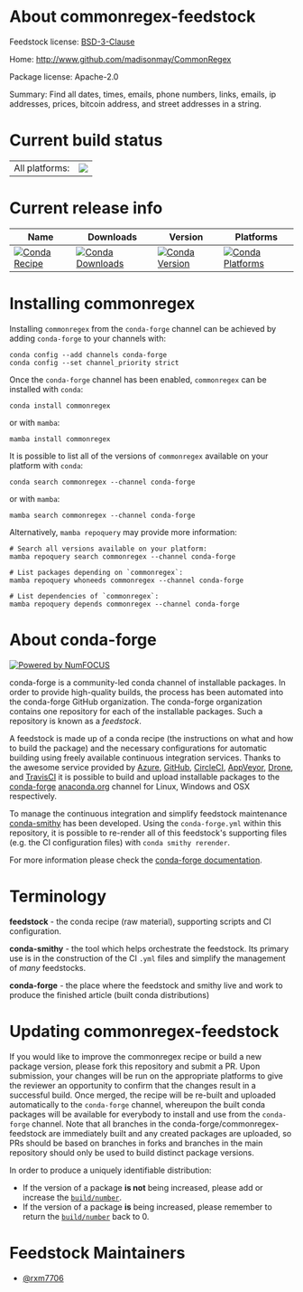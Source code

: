 About commonregex-feedstock
===========================

Feedstock license: [BSD-3-Clause](https://github.com/conda-forge/commonregex-feedstock/blob/main/LICENSE.txt)

Home: http://www.github.com/madisonmay/CommonRegex

Package license: Apache-2.0

Summary: Find all dates, times, emails, phone numbers, links, emails, ip addresses, prices, bitcoin address, and street addresses in a string.

Current build status
====================


<table><tr><td>All platforms:</td>
    <td>
      <a href="https://dev.azure.com/conda-forge/feedstock-builds/_build/latest?definitionId=18336&branchName=main">
        <img src="https://dev.azure.com/conda-forge/feedstock-builds/_apis/build/status/commonregex-feedstock?branchName=main">
      </a>
    </td>
  </tr>
</table>

Current release info
====================

| Name | Downloads | Version | Platforms |
| --- | --- | --- | --- |
| [![Conda Recipe](https://img.shields.io/badge/recipe-commonregex-green.svg)](https://anaconda.org/conda-forge/commonregex) | [![Conda Downloads](https://img.shields.io/conda/dn/conda-forge/commonregex.svg)](https://anaconda.org/conda-forge/commonregex) | [![Conda Version](https://img.shields.io/conda/vn/conda-forge/commonregex.svg)](https://anaconda.org/conda-forge/commonregex) | [![Conda Platforms](https://img.shields.io/conda/pn/conda-forge/commonregex.svg)](https://anaconda.org/conda-forge/commonregex) |

Installing commonregex
======================

Installing `commonregex` from the `conda-forge` channel can be achieved by adding `conda-forge` to your channels with:

```
conda config --add channels conda-forge
conda config --set channel_priority strict
```

Once the `conda-forge` channel has been enabled, `commonregex` can be installed with `conda`:

```
conda install commonregex
```

or with `mamba`:

```
mamba install commonregex
```

It is possible to list all of the versions of `commonregex` available on your platform with `conda`:

```
conda search commonregex --channel conda-forge
```

or with `mamba`:

```
mamba search commonregex --channel conda-forge
```

Alternatively, `mamba repoquery` may provide more information:

```
# Search all versions available on your platform:
mamba repoquery search commonregex --channel conda-forge

# List packages depending on `commonregex`:
mamba repoquery whoneeds commonregex --channel conda-forge

# List dependencies of `commonregex`:
mamba repoquery depends commonregex --channel conda-forge
```


About conda-forge
=================

[![Powered by
NumFOCUS](https://img.shields.io/badge/powered%20by-NumFOCUS-orange.svg?style=flat&colorA=E1523D&colorB=007D8A)](https://numfocus.org)

conda-forge is a community-led conda channel of installable packages.
In order to provide high-quality builds, the process has been automated into the
conda-forge GitHub organization. The conda-forge organization contains one repository
for each of the installable packages. Such a repository is known as a *feedstock*.

A feedstock is made up of a conda recipe (the instructions on what and how to build
the package) and the necessary configurations for automatic building using freely
available continuous integration services. Thanks to the awesome service provided by
[Azure](https://azure.microsoft.com/en-us/services/devops/), [GitHub](https://github.com/),
[CircleCI](https://circleci.com/), [AppVeyor](https://www.appveyor.com/),
[Drone](https://cloud.drone.io/welcome), and [TravisCI](https://travis-ci.com/)
it is possible to build and upload installable packages to the
[conda-forge](https://anaconda.org/conda-forge) [anaconda.org](https://anaconda.org/)
channel for Linux, Windows and OSX respectively.

To manage the continuous integration and simplify feedstock maintenance
[conda-smithy](https://github.com/conda-forge/conda-smithy) has been developed.
Using the ``conda-forge.yml`` within this repository, it is possible to re-render all of
this feedstock's supporting files (e.g. the CI configuration files) with ``conda smithy rerender``.

For more information please check the [conda-forge documentation](https://conda-forge.org/docs/).

Terminology
===========

**feedstock** - the conda recipe (raw material), supporting scripts and CI configuration.

**conda-smithy** - the tool which helps orchestrate the feedstock.
                   Its primary use is in the construction of the CI ``.yml`` files
                   and simplify the management of *many* feedstocks.

**conda-forge** - the place where the feedstock and smithy live and work to
                  produce the finished article (built conda distributions)


Updating commonregex-feedstock
==============================

If you would like to improve the commonregex recipe or build a new
package version, please fork this repository and submit a PR. Upon submission,
your changes will be run on the appropriate platforms to give the reviewer an
opportunity to confirm that the changes result in a successful build. Once
merged, the recipe will be re-built and uploaded automatically to the
`conda-forge` channel, whereupon the built conda packages will be available for
everybody to install and use from the `conda-forge` channel.
Note that all branches in the conda-forge/commonregex-feedstock are
immediately built and any created packages are uploaded, so PRs should be based
on branches in forks and branches in the main repository should only be used to
build distinct package versions.

In order to produce a uniquely identifiable distribution:
 * If the version of a package **is not** being increased, please add or increase
   the [``build/number``](https://docs.conda.io/projects/conda-build/en/latest/resources/define-metadata.html#build-number-and-string).
 * If the version of a package **is** being increased, please remember to return
   the [``build/number``](https://docs.conda.io/projects/conda-build/en/latest/resources/define-metadata.html#build-number-and-string)
   back to 0.

Feedstock Maintainers
=====================

* [@rxm7706](https://github.com/rxm7706/)

